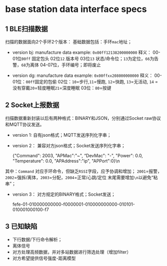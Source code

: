 # base station data interface specs

## 1 BLE扫描数据
扫描的数据面向2个手环2个版本：
基础数据包括：手环`mac`地址；

- version bj:
manufacture data example:
`0x00ff12138200000000`
释义：
00-01位`00ff` 固定包头
02位`12` 版本号
03位`13` 状态/命令位；`13`为定位，`66`为告警，`68`为离体
04-07位，手环编号；即将废止

- version dg:
manufacture data example:
`0x00ffxx208000000000`
释义：
00-01位：`00ff`固定的包偷
02位：`10`=步行,`11`=慢跑, `12`=快跑, `13`=无活动, `14` =没有穿戴`20`=轻度睡眠`21`=深度睡眠
03位：`80`=按键


## 2 Socket上报数据
扫描数据重新封装以后有两种格式：BINARY和JSON，分别通过Socket raw协议和MQTT协议发送。

- version 1:
自有json格式；MQTT发送序列化字串；

- version 2：
兼容对方json格式；Socket发送序列化字串；


	{"Command": 2003, "APMac":"~", “DevMac": "-", "Power": 0.0, "Temperature": 0.0, "APAddress":"ip", "APPort":0}\n

其中：`Command` 对应手环命令，但缺乏`RSSI`字段，应予协调和增加；
 `2001`=报警，`2002`=强拆/离体，`2003`=分配，`2004`=正常/心跳/定位
末尾需要增加`\n`以避免“粘串”；

- version 3：
对方规定的BINARY格式；Socket发送；


	fefe-01-010000000000-f0000001-010000000000-010101-010001000100-f7

## 3 已知缺陷

- 下行数据/下行命令解析；
- 离体信号
- 对方处理高频数据，并对多站数据进行筛选处理（增加filter）
- 对方希望提供信号强度-距离模型

